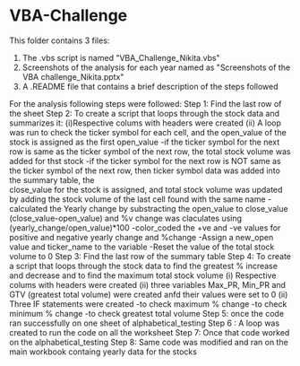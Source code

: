 # VBA-Challenge
This folder contains 3 files:
1) The .vbs script is named  "VBA_Challenge_Nikita.vbs"
2) Screenshots of the analysis for each year named as "Screenshots of the VBA challenge_Nikita.pptx"
3) A .README file that contains a brief description of the steps followed

For the analysis following steps were followed:
Step 1: Find the last row of the sheet
Step 2: To create a script that loops through the stock data and summarizes it:
  (i)Respective colums with headers were created
  (ii) A loop was run to check the ticker symbol for each cell, and the open_value of the stock is assigned as the first open_value
    -if the ticker symbol for the next row is same as the ticker symbol of the next row, the total stock volume was added for thst stock
    -if the ticker symbol for the next row is NOT same  as the ticker symbol of the next row, then ticker symbol data was added into the summary table, the         
    close_value for the stock is assigned, and total stock volume was updated by adding the stock volume of the last cell found with the same name
    -calculated the Yearly change by substracting the open_value to close_value (close_value-open_value) and %v change was claculates using 
     (yearly_change/open_value)*100
    -color_coded the +ve and -ve values for positive and negative yearly change and %change
    -Assign a new_open value and ticker_name to the variable
    -Reset the value of the total stock volume to 0
Step 3: Find the last row of the summary table
Step 4: To create a script that loops through the stock data to find the greatest % increase and decrease and to find the maximum total stock volume
  (i) Respective colums with headers were created
  (ii) three variables Max_PR, Min_PR and GTV (greatest total volume) were created anfd their values were set to 0
  (ii) Three IF statements were created 
        -to check maximum % change 
        -to check minimum % change 
        -to check greatest total volume 
Step 5: once the code ran successfully on one sheet of alphabetical_testing
Step 6 : A loop was created to run the code on all the worksheet
Step 7: Once that code worked on the alphabetical_testing
Step 8: Same code was modified and ran on the main workbook containg yearly data for the stocks
